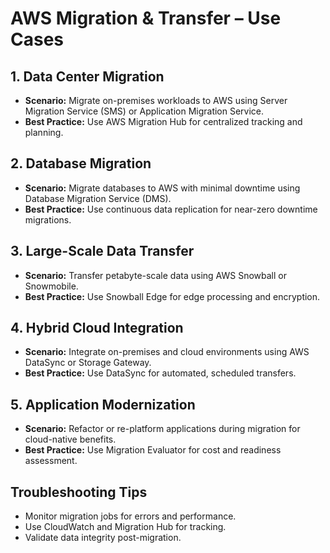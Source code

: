 # AWS Migration & Transfer – Use Cases

## 1. Data Center Migration
- **Scenario:** Migrate on-premises workloads to AWS using Server Migration Service (SMS) or Application Migration Service.
- **Best Practice:** Use AWS Migration Hub for centralized tracking and planning.

## 2. Database Migration
- **Scenario:** Migrate databases to AWS with minimal downtime using Database Migration Service (DMS).
- **Best Practice:** Use continuous data replication for near-zero downtime migrations.

## 3. Large-Scale Data Transfer
- **Scenario:** Transfer petabyte-scale data using AWS Snowball or Snowmobile.
- **Best Practice:** Use Snowball Edge for edge processing and encryption.

## 4. Hybrid Cloud Integration
- **Scenario:** Integrate on-premises and cloud environments using AWS DataSync or Storage Gateway.
- **Best Practice:** Use DataSync for automated, scheduled transfers.

## 5. Application Modernization
- **Scenario:** Refactor or re-platform applications during migration for cloud-native benefits.
- **Best Practice:** Use Migration Evaluator for cost and readiness assessment.

## Troubleshooting Tips
- Monitor migration jobs for errors and performance.
- Use CloudWatch and Migration Hub for tracking.
- Validate data integrity post-migration.

